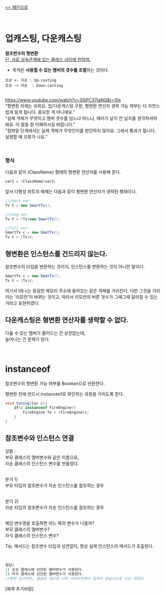 [<< 메인으로](https://github.com/AtomicLiquors/Java_Wiki_Chb)

&nbsp;  
# 업캐스팅, 다운캐스팅
**참조변수의 형변환**  
<u>단, 서로 상속관계에 있는 클래스 사이에 한하여.</u>    

- 목적은 **사용할 수 있는 멤버의 갯수를 조절**하는 것이다.
```
조상 <- 자손 : Up-casting
조상 -> 자손  : Down-casting
```

&nbsp;  
https://www.youtube.com/watch?v=3lSPC37IaNQ&t=10s  
"형변환 자체는 쉬워요. 업/다운캐스팅 구분, 형변환 연산자 생략 가능 여부는 다 자연스럽게 알게 됩니다. 중요한 게 아니에요."  
"실제 객체가 무엇이고 멤버 갯수를 넘느냐 마느냐, 에러가 날지 안 날지를 생각하셔야 돼요.
 이 말을 잘 이해하시길 바랍니다."  
"컴파일 단계에서는 실제 객체가 무엇인지를 판단하지 않아요. 그래서 통과가 됩니다. 실행할 때 오류가 나요."

&nbsp;  
### 형식
다음과 같이 (ClassName) 형태의 형변환 연산자를 사용해 준다.
```java
var1 = (ClassName)var2;
```

앞서 다형성 파트의 예제는 다음과 같이 형변환 연산자가 생략된 형태이다.
```java
//short ver.
Tv t = new SmartTv(); 

//long ver.
Tv t = (Tv)new SmartTv(); 

//full ver.
SmartTv c = new SmatTv();
Tv t = (Tv)c; 
```

## 형변환은 인스턴스를 건드리지 않는다.
참조변수의 타입을 변환하는 것이지, 인스턴스를 변환하는 것이 아니란 말이다.

```java
SmartTv c = new SmatTv();
Tv t = (Tv)c; 
```
여기서 t와 c는 동일한 메모리 주소에 들어있는 같은 객체를 가리킨다.
다만 그것을 가리키는 '리모컨'이 바뀌는 것이고, 
따라서 리모컨의 버튼 갯수가 그때그때 달라질 수 있는 거라고 표현하였다.

## 다운캐스팅은 형변환 연산자를 생략할 수 없다.
다룰 수 있는 멤버가 줄어드는 건 상관없는데,   
늘어나는 건 문제가 된다.  

&nbsp;  
# instanceof
참조변수의 형변환 가능 여부를 Boolean으로 반환한다.

형변환 전에 반드시 instanceof로 확인하는 과정을 거치도록 한다.

```java
void tuning(Car c){
    if(c instanceof FireEngine){
        FireEngine fe = (FireEngine)c;
    }
}
```

## 참조변수와 인스턴스 연결
상황 :  
 부모 클래스의 멤버변수와 같은 이름으로,   
 자손 클래스의 인스턴스 변수를 만들었다.  
 

 &nbsp;  
 분기 1)  
부모 타입의 참조변수가 자손 인스턴스를 참조하는 경우

 &nbsp;  
 분기 2)  
자손 타입의 참조변수가 자손 인스턴스를 참조하는 경우

 &nbsp;  
해당 변수명을 호출하면 어느 쪽의 변수가 나올까?  
 부모 클래스의 멤버변수?  
 자식 클래스의 인스턴스 변수?


Tip. 메서드는 참조변수 타입과 상관없이, 항상 실제 인스턴스의 메서드가 호출된다.


 &nbsp;  
 ```java
 정답)
 1) 조상 클래스에 선언된 멤버변수가 사용된다.
 2) 자식 클래스에 선언된 멤버변수가 사용된다.
 //뻔한 답이지만, 줄글로 적으면 너무 지지부진해서 일부러 문답식으로 나눠 적었다.
 ```

[예제 추가바람]